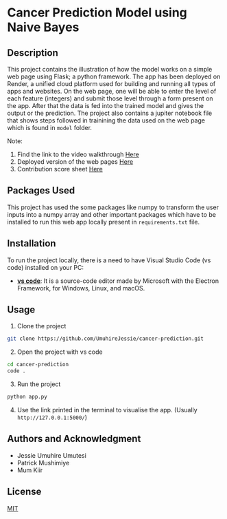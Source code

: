 # Cancer Prediction Model using Naive Bayes



## Description

This project contains the illustration of how the model works on a simple web page using Flask; a python framework. The app has been deployed on Render, a unified cloud platform used for building and running all types of apps and websites. On the web page, one will be able to enter the level of each feature (integers) and submit those level through a form present on the app. After that the data is fed into the trained model and gives the output or the prediction. The project also contains a jupiter notebook file that shows steps followed in trainining the data used on the web page which is found in `model` folder. 

Note: 
1. Find the link to the video walkthrough [Here](https://drive.google.com/file/d/1AVDgYoBB0HfFmyJ0sjr4w_f69gik9CL6/view?usp=sharing)
2. Deployed version of the web pages [Here](https://cancer-prediction-vsk4.onrender.com/)
3. Contribution score sheet [Here](https://docs.google.com/spreadsheets/d/14-ls86QCv2KKoqrPz4kAM8NpCqeezhqbqEZ5VeXin-U/edit#gid=0)

## Packages Used

This project has used the some packages like numpy to transform the user inputs into a numpy array and other important packages which have to be installed to run this web app locally present in `requirements.txt` file. 

## Installation

To run the project locally, there is a need to have Visual Studio Code (vs code) installed on your PC:

- **[vs code](https://code.visualstudio.com/download)**: It is a source-code editor made by Microsoft with the Electron Framework, for Windows, Linux, and macOS.

## Usage


1. Clone the project 

``` bash
git clone https://github.com/UmuhireJessie/cancer-prediction.git

```

2. Open the project with vs code

``` bash
cd cancer-prediction
code .
```

3. Run the project

``` bash
python app.py
```

4. Use the link printed in the terminal to visualise the app. (Usually `http://127.0.0.1:5000/`)


## Authors and Acknowledgment

- Jessie Umuhire Umutesi
- Patrick Mushimiye
- Mum Kiir

## License
[MIT](https://choosealicense.com/licenses/mit/)
